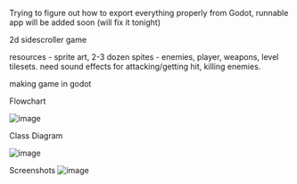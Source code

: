 Trying to figure out how to export everything properly from Godot, runnable app will be added soon
(will fix it tonight)

2d sidescroller game



resources - sprite art, 2-3 dozen spites - enemies, player, weapons, level tilesets. need sound effects for attacking/getting hit, killing enemies. 

making game in godot

Flowchart

![image](https://user-images.githubusercontent.com/70330869/222650055-af0cc1aa-8137-436c-8993-eb86b2dcf217.png)


Class Diagram

![image](https://user-images.githubusercontent.com/70330869/222651439-ce7d529c-0b89-46bd-90a5-17e1fe2ca5df.png)

Screenshots
![image](https://user-images.githubusercontent.com/70330869/226360735-99a5ec3c-c3db-4726-85b4-fade7dd2aa0f.png)
